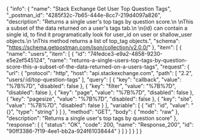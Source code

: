 {
  "info": {
    "name": "Stack Exchange Get User Top Question Tags",
    "_postman_id": "4285f32c-7b65-444e-8cc7-219d4097a826",
    "description": "Returns a single user's top tags by question score.\n \nThis a subset of the data returned on a user's tags tab.\n \n{id} can contain a single id, to find it programatically look for user_id on user or shallow_user objects.\n \nThis method returns a list of top_tag objects.",
    "schema": "https://schema.getpostman.com/json/collection/v2.0.0/"
  },
  "item": [
    {
      "name": "users",
      "item": [
        {
          "id": "74fedce3-e9a2-4858-9230-e5e2ef545124",
          "name": "returns-a-single-users-top-tags-by-question-score-this-a-subset-of-the-data-returned-on-a-users-tags",
          "request": {
            "url": {
              "protocol": "http",
              "host": "api.stackexchange.com",
              "path": [
                "2.2",
                "users/:id/top-question-tags"
              ],
              "query": [
                {
                  "key": "callback",
                  "value": "%7B%7D",
                  "disabled": false
                },
                {
                  "key": "filter",
                  "value": "%7B%7D",
                  "disabled": false
                },
                {
                  "key": "page",
                  "value": "%7B%7D",
                  "disabled": false
                },
                {
                  "key": "pagesize",
                  "value": "%7B%7D",
                  "disabled": false
                },
                {
                  "key": "site",
                  "value": "%7B%7D",
                  "disabled": false
                }
              ],
              "variable": [
                {
                  "id": "id",
                  "value": "{}",
                  "type": "string"
                }
              ]
            },
            "method": "GET",
            "body": {
              "mode": "raw"
            },
            "description": "Returns a single user's top tags by question score"
          },
          "response": [
            {
              "status": "OK",
              "code": 200,
              "name": "Response_200",
              "id": "90ff3386-7f19-4ee1-bb2a-924f61038444"
            }
          ]
        }
      ]
    }
  ]
}